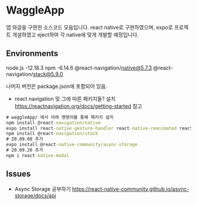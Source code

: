 # WaggleApp

앱 와글을 구현한 소스코드 모음입니다.
react native로 구현하였으며, expo로 프로젝트 개설하였고 eject하여 각 native에 맞게 개발할 예정입니다.

## Environments

node.js -12.18.3
npm -6.14.6
@react-navigation/native@5.7.3
@react-navigation/stack@5.9.0

나머지 버전은 package.json에 포함되어 있음.

-   react navigation 및 그에 따른 패키지들? 설치
    https://reactnavigation.org/docs/getting-started 참고

```cmd
# waggleApp/ 에서 아래 명령어를 통해 패키지 설치
npm install @react-navigation/native
expo install react-native-gesture-handler react-native-reanimated react-native-screens react-native-safe-area-context @react-native-community/masked-view'
npm install @react-navigation/stack
# 20.09.08 추가
expo install @react-native-community/async-storage
# 20.09.26 추가
npm i react-native-modal
```

## Issues

-   Async Storage 공부하기
    https://react-native-community.github.io/async-storage/docs/api
